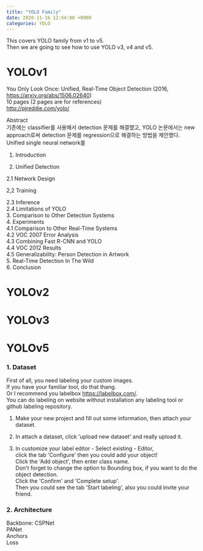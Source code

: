 ```yaml
---
title: "YOLO Family"
date: 2020-11-16 12:54:00 +0900
categories: YOLO
---
```


This covers YOLO family from v1 to v5.    
Then we are going to see how to use YOLO v3, v4 and v5.    

# YOLOv1
You Only Look Once: Unified, Real-Time Object Detection (2016, <https://arxiv.org/abs/1506.02640>)    
10 pages (2 pages are for references)    
<http://pjreddie.com/yolo/>    

Abstract    
기존에는 classifier를 사용해서 detection 문제를 해결했고, YOLO 논문에서는 new approach로써 detection 문제를 regression으로 해결하는 방법을 제안했다.    
Unified single neural network를 

1. Introduction    

2. Unified Detection    

2.1 Network Design    

2,2 Training    

2.3 Inference    
2.4 Limitations of YOLO    
3. Comparison to Other Detection Systems    
4. Experiments    
4.1 Comparison to Other Real-Time Systems    
4.2 VOC 2007 Error Analysis    
4.3 Combining Fast R-CNN and YOLO    
4.4 VOC 2012 Results    
4.5 Generalizability: Person Detection in Artwork    
5. Real-Time Detection In The Wild    
6. Conclusion    


# YOLOv2

# YOLOv3

# YOLOv5

### 1. Dataset    
First of all, you need labeling your custom images.    
If you have your familiar tool, do that thang.    
Or I recommend you labelbox <https://labelbox.com/>.    
You can do labeling on website without installation any labeling tool or github labeling repository.    

1. Make your new project and fill out some information, then attach your dataset.    

2. In attach a dataset, click 'upload new dataset' and really upload it.    

3. In customize your label editor - Select existing - Editor,    
click the tab 'Configure' then you could add your object!    
Click the 'Add object', then enter class name.    
Don't forget to change the option to Bounding box, if you want to do the object detection.    
Click the 'Confirm' and 'Complete setup'.    
Then you could see the tab 'Start labeling', also you could invite your friend.    


### 2. Architecture    
Backbone: CSPNet    
PANet    
Anchors    
Loss
